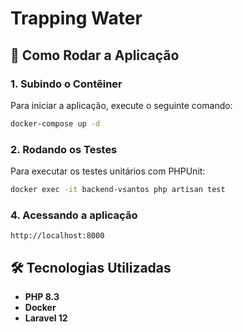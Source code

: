 # Trapping Water

## 🚀 Como Rodar a Aplicação

### **1. Subindo o Contêiner**

Para iniciar a aplicação, execute o seguinte comando:

```sh
docker-compose up -d
```
### **2. Rodando os Testes**

Para executar os testes unitários com PHPUnit:

```sh
docker exec -it backend-vsantos php artisan test
```

### **4. Acessando  a aplicação**
```
http://localhost:8000
```
## 🛠️ Tecnologias Utilizadas

- **PHP 8.3**
- **Docker**
- **Laravel 12**

